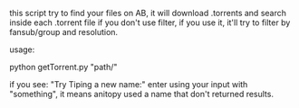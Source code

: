 this script try to find your files on AB, it will download .torrents and search inside each .torrent file
if you don't use filter, if you use it, it'll try to filter by fansub/group and resolution.

usage:

python getTorrent.py "path/"

if you see: "Try Tiping a new name:" enter using your input with "something", it means anitopy used a name that don't returned results.

